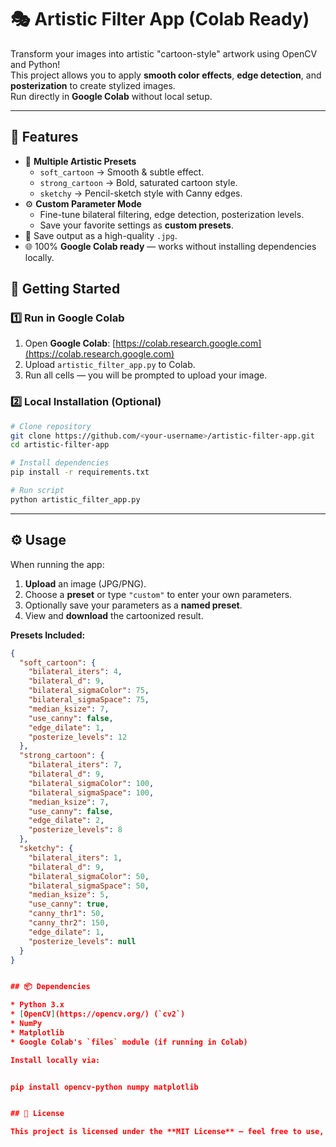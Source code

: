 
# 🎭 Artistic Filter App (Colab Ready)

Transform your images into artistic "cartoon-style" artwork using OpenCV and Python!  
This project allows you to apply **smooth color effects**, **edge detection**, and **posterization** to create stylized images.  
Run directly in **Google Colab** without local setup.

---

## 📌 Features
- 🎨 **Multiple Artistic Presets**
  - `soft_cartoon` → Smooth & subtle effect.
  - `strong_cartoon` → Bold, saturated cartoon style.
  - `sketchy` → Pencil-sketch style with Canny edges.
- ⚙️ **Custom Parameter Mode**
  - Fine-tune bilateral filtering, edge detection, posterization levels.
  - Save your favorite settings as **custom presets**.
- 💾 Save output as a high-quality `.jpg`.
- 🌐 100% **Google Colab ready** — works without installing dependencies locally.


## 🚀 Getting Started

### 1️⃣ Run in Google Colab
1. Open **Google Colab**: [https://colab.research.google.com](https://colab.research.google.com)
2. Upload `artistic_filter_app.py` to Colab.
3. Run all cells — you will be prompted to upload your image.

### 2️⃣ Local Installation (Optional)
```bash
# Clone repository
git clone https://github.com/<your-username>/artistic-filter-app.git
cd artistic-filter-app

# Install dependencies
pip install -r requirements.txt

# Run script
python artistic_filter_app.py
````

---

## ⚙️ Usage

When running the app:

1. **Upload** an image (JPG/PNG).
2. Choose a **preset** or type `"custom"` to enter your own parameters.
3. Optionally save your parameters as a **named preset**.
4. View and **download** the cartoonized result.

**Presets Included:**

```json
{
  "soft_cartoon": {
    "bilateral_iters": 4,
    "bilateral_d": 9,
    "bilateral_sigmaColor": 75,
    "bilateral_sigmaSpace": 75,
    "median_ksize": 7,
    "use_canny": false,
    "edge_dilate": 1,
    "posterize_levels": 12
  },
  "strong_cartoon": {
    "bilateral_iters": 7,
    "bilateral_d": 9,
    "bilateral_sigmaColor": 100,
    "bilateral_sigmaSpace": 100,
    "median_ksize": 7,
    "use_canny": false,
    "edge_dilate": 2,
    "posterize_levels": 8
  },
  "sketchy": {
    "bilateral_iters": 1,
    "bilateral_d": 9,
    "bilateral_sigmaColor": 50,
    "bilateral_sigmaSpace": 50,
    "median_ksize": 5,
    "use_canny": true,
    "canny_thr1": 50,
    "canny_thr2": 150,
    "edge_dilate": 1,
    "posterize_levels": null
  }
}


## 📦 Dependencies

* Python 3.x
* [OpenCV](https://opencv.org/) (`cv2`)
* NumPy
* Matplotlib
* Google Colab's `files` module (if running in Colab)

Install locally via:


pip install opencv-python numpy matplotlib


## 📜 License

This project is licensed under the **MIT License** — feel free to use, modify, and share.


